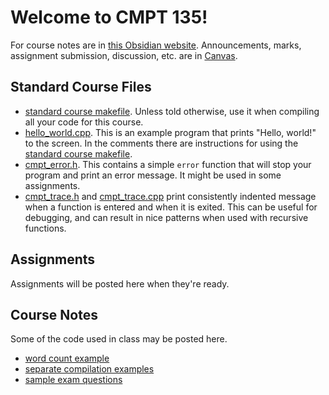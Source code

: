 # Welcome to CMPT 135!

For course notes are in [this Obsidian
website](https://publish.obsidian.md/cmpt135). Announcements, marks, assignment
submission, discussion, etc. are in [Canvas](sfu.canvas.ca).

## Standard Course Files

- [standard course makefile](starter_files/makefile). Unless told otherwise, use
  it when compiling all your code for this course.
- [hello_world.cpp](starter_files/hello_world.cpp). This is an example program
  that prints "Hello, world!" to the screen. In the comments there are
  instructions for using the [standard course makefile](starter_files/makefile).
- [cmpt_error.h](starter_files/cmpt_error.h). This contains a simple `error`
  function that will stop your program and print an error message. It might be
  used in some assignments.
- [cmpt_trace.h](starter_files/cmpt_trace.h) and
  [cmpt_trace.cpp](cmpt_trace.cpp) print consistently indented message when a
  function is entered and when it is exited. This can be useful for debugging,
  and can result in nice patterns when used with recursive functions.

## Assignments

Assignments will be posted here when they're ready.

## Course Notes

Some of the code used in class may be posted here.

- [word count example](wordcount/)
- [separate compilation examples](separate_compilation/)
- [sample exam questions](sample_questions/)
